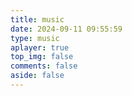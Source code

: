 ```yaml
---
title: music
date: 2024-09-11 09:55:59
type: music
aplayer: true
top_img: false
comments: false
aside: false
---
```

